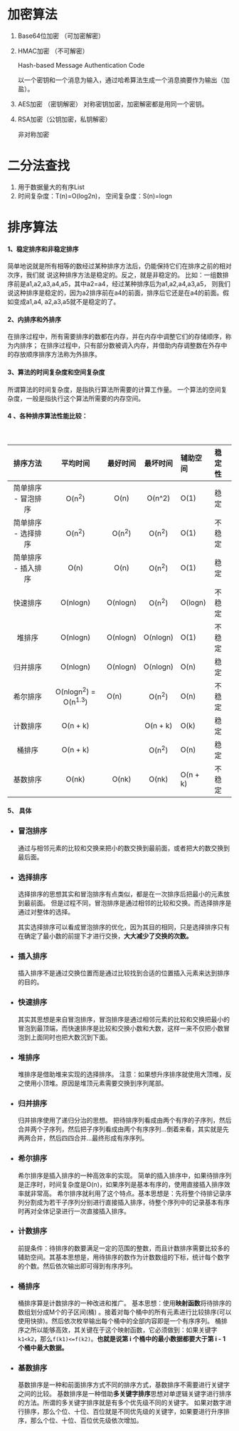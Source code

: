 #  加密算法

1. Base64位加密 （可加密解密）

2. HMAC加密 （不可解密）

   Hash-based Message Authentication Code

   以一个密钥和一个消息为输入，通过哈希算法生成一个消息摘要作为输出（加盐）。

3. AES加密 （密钥解密）
   对称密钥加密，加密解密都是用同一个密钥。

4. RSA加密（公钥加密，私钥解密）

   非对称加密





# 二分法查找

1. 用于数据量大的有序List
2. 时间复杂度：T(n)=O(log2n)， 空间复杂度：S(n)=logn





# 排序算法

#### 1、稳定排序和非稳定排序

简单地说就是所有相等的数经过某种排序方法后，仍能保持它们在排序之前的相对次序，我们就
说这种排序方法是稳定的。反之，就是非稳定的。
比如：一组数排序前是a1,a2,a3,a4,a5，其中a2=a4，经过某种排序后为a1,a2,a4,a3,a5，
则我们说这种排序是稳定的，因为a2排序前在a4的前面，排序后它还是在a4的前面。假如变成a1,a4,
a2,a3,a5就不是稳定的了。

#### 2、内排序和外排序

在排序过程中，所有需要排序的数都在内存，并在内存中调整它们的存储顺序，称为内排序；
在排序过程中，只有部分数被调入内存，并借助内存调整数在外存中的存放顺序排序方法称为外排序。

#### 3、算法的时间复杂度和空间复杂度

所谓算法的时间复杂度，是指执行算法所需要的计算工作量。
一个算法的空间复杂度，一般是指执行这个算法所需要的内存空间。



#### **4 、各种排序算法性能比较：**

　　<table>
<thead>
<tr>
<th style="text-align:center">排序方法</th>
<th style="text-align:center">平均时间</th>
<th style="text-align:center">最好时间</th>
<th style="text-align:center">最坏时间</th>
<th style="text-align:left">辅助空间</th>
<th style="text-align:left">稳定性</th>
</tr>
</thead>
<tbody>
<tr>
<td style="text-align:center">简单排序 - 冒泡排序</td>
<td style="text-align:center">O(n<sup>2</sup>)</td>
<td style="text-align:center">O(n)</td>
    <td style="text-align:center">O(n^2)</td>
<td style="text-align:left">O(1)</td>
<td style="text-align:left">稳定</td>
</tr>
<tr>
<td style="text-align:center">简单排序 - 选择排序</td>
<td style="text-align:center">O(n<sup>2</sup>)</td>
<td style="text-align:center">O(n<sup>2</sup>)</td>
<td style="text-align:center">O(n<sup>2</sup>)</td>
<td style="text-align:left">O(1)</td>
<td style="text-align:left">不稳定</td>
</tr>
<tr>
<td style="text-align:center">简单排序 - 插入排序</td>
<td style="text-align:center">O(n)</td>
<td style="text-align:center">O(n)</td>
    <td style="text-align:center">O(n<sup>2</sup>)</td>
<td style="text-align:left">O(1)</td>
<td style="text-align:left">稳定</td>
</tr>
<tr>
<td style="text-align:center">快速排序</td>
<td style="text-align:center">O(nlogn)</td>
    <td style="text-align:center">O(nlogn)</td>
<td style="text-align:center">O(n<sup>2</sup>)</td>
<td style="text-align:left">O(logn)</td>
<td style="text-align:left">不稳定</td>
</tr>
<tr>
<td style="text-align:center">堆排序</td>
<td style="text-align:center">O(nlogn)</td>
<td style="text-align:center">O(nlogn)</td>
    <td style="text-align:center">O(nlogn)</td>
<td style="text-align:left">O(1)</td>
<td style="text-align:left">不稳定</td>
</tr>
<tr>
<td style="text-align:center">归并排序</td>
<td style="text-align:center">O(nlogn)</td>
    <td style="text-align:center">O(nlogn)</td>
<td style="text-align:center">O(nlogn)</td>
<td style="text-align:left">O(n)</td>
<td style="text-align:left">稳定</td>
</tr>
<tr>
<td style="text-align:center">希尔排序</td>
<td style="text-align:center">O(nlogn<sup>2</sup>) = O(n<sup>1.3</sup>)</td>
    <td style="text-align:left">O(n)</td>
<td style="text-align:center">O(n<sup>2</sup>)</td>
<td style="text-align:left">O(n)</td>
<td style="text-align:left">不稳定</td>
</tr>
<tr>
<td style="text-align:center">计数排序</td>
<td style="text-align:center">O(n + k)</td>
<td style="text-align:center"></td>
    <td style="text-align:center">O(n + k)</td>
<td style="text-align:left">O(k)</td>
<td style="text-align:left">稳定</td>
</tr>
<tr>
<td style="text-align:center">桶排序</td>
<td style="text-align:center">O(n + k)</td>
    <td style="text-align:center"></td>
<td style="text-align:center">O(n<sup>2</sup>)</td>
<td style="text-align:left">O(n)</td>
<td style="text-align:left">稳定</td>
</tr>
<tr>
<td style="text-align:center">基数排序</td>
<td style="text-align:center">O(nk)</td>
<td style="text-align:center">O(nk)</td>
    <td style="text-align:center">O(nk)</td>
<td style="text-align:left">O(n + k)</td>
<td style="text-align:left">不稳定</td>
</tr>
</tbody>
</table>

#### 5、 具体

+ ### 冒泡排序

  通过与相邻元素的比较和交换来把小的数交换到最前面，或者把大的数交换到最后面。

+ ### 选择排序

  选择排序的思想其实和冒泡排序有点类似，都是在一次排序后把最小的元素放到最前面。
  但是过程不同，冒泡排序是通过相邻的比较和交换。而选择排序是通过对整体的选择。

  其实选择排序可以看成冒泡排序的优化，因为其目的相同，只是选择排序只有在确定了最小数的前提下才进行交换，**大大减少了交换的次数。**

+ ### 插入排序

  插入排序不是通过交换位置而是通过比较找到合适的位置插入元素来达到排序的目的。

+ ### 快速排序

  其实其思想是来自冒泡排序，冒泡排序是通过相邻元素的比较和交换把最小的冒泡到最顶端，而快速排序是比较和交换小数和大数，这样一来不仅把小数冒泡到上面同时也把大数沉到下面。

+ ### 堆排序

  堆排序是借助堆来实现的选择排序。
  注意：如果想升序排序就使用大顶堆，反之使用小顶堆。原因是堆顶元素需要交换到序列尾部。

+ ### 归并排序

  归并排序使用了递归分治的思想。
  把待排序列看成由两个有序的子序列，然后合并两个子序列，然后把子序列看成由两个有序序列...倒着来看，其实就是先两两合并，然后四四合并...最终形成有序序列。

+ ### 希尔排序

  希尔排序是插入排序的一种高效率的实现。
  简单的插入排序中，如果待排序列是正序时，时间复杂度是O(n)，如果序列是基本有序的，使用直接插入排序效率就非常高。
  希尔排序就利用了这个特点。基本思想是：先将整个待排记录序列分割成为若干子序列分别进行直接插入排序，待整个序列中的记录基本有序时再对全体记录进行一次直接插入排序。

+ ### 计数排序

  前提条件：待排序的数要满足一定的范围的整数，而且计数排序需要比较多的辅助空间。其基本思想是，用待排序的数作为计数数组的下标，统计每个数字的个数。然后依次输出即可得到有序序列。

+ ### 桶排序

  桶排序算是计数排序的一种改进和推广。
  基本思想：使用**映射函数**将待排序的数组划分成M个的子区间(桶) 。接着对每个桶中的所有元素进行比较排序(可以使用快排)。然后依次枚举输出每个桶中的全部内容即是一个有序序列。
  桶排序之所以能够高效，其关键在于这个映射函数，它必须做到：如果关键字`k1<k2`，那么`f(k1)<=f(k2)`。**也就是说第 i 个桶中的最小数据都要大于第 i - 1 个桶中最大数据。**

+ ### 基数排序

  基数排序是一种和前面排序方式不同的排序方式，基数排序不需要进行关键字之间的比较。
  基数排序是一种借助**多关键字排序**思想对单逻辑关键字进行排序的方法。所谓的多关键字排序就是有多个优先级不同的关键字。
  如果对数字进行排序，那么个位、十位、百位就是不同优先级的关键字，如果要进行升序排序，那么个位、十位、百位优先级依次增加。

  
